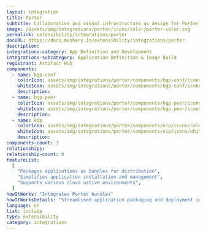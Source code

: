 ```yaml
---
layout: integration
title: Porter
subtitle: Collaborative and visual infrastructure as design for Porter
image: /assets/img/integrations/porter/icons/color/porter-color.svg
permalink: extensibility/integrations/porter
docURL: https://docs.meshery.io/extensibility/integrations/porter
description:
integrations-category: App Definition and Development
integrations-subcategory: Application Definition & Image Build
registrant: Artifact Hub
components:
  - name: bgp-conf
    colorIcon: assets/img/integrations/porter/components/bgp-conf/icons/color/bgp-conf-color.svg
    whiteIcon: assets/img/integrations/porter/components/bgp-conf/icons/white/bgp-conf-white.svg
    description:
  - name: bgp-peer
    colorIcon: assets/img/integrations/porter/components/bgp-peer/icons/color/bgp-peer-color.svg
    whiteIcon: assets/img/integrations/porter/components/bgp-peer/icons/white/bgp-peer-white.svg
    description:
  - name: eip
    colorIcon: assets/img/integrations/porter/components/eip/icons/color/eip-color.svg
    whiteIcon: assets/img/integrations/porter/components/eip/icons/white/eip-white.svg
    description:
components-count: 3
relationships:
relationship-count: 0
featureList:
  [
    "Packages applications as bundles for distribution",
    "Simplifies application installation and management",
    "Supports various cloud native environments",
  ]
howItWorks: "Integrates Porter bundles"
howItWorksDetails: "Streamlined application packaging and deployment in Kubernetes"
language: en
list: include
type: extensibility
category: integrations
---
```

